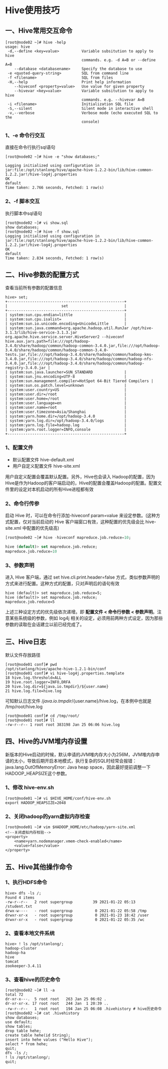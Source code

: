 # Hive使用技巧

## 一、Hive常用交互命令

```shell
[root@node02 ~]# hive -help
usage: hive
 -d,--define <key=value>          Variable subsitution to apply to hive
                                  commands. e.g. -d A=B or --define A=B
    --database <databasename>     Specify the database to use
 -e <quoted-query-string>         SQL from command line 
 -f <filename>                    SQL from files
 -H,--help                        Print help information
    --hiveconf <property=value>   Use value for given property
    --hivevar <key=value>         Variable subsitution to apply to hive
                                  commands. e.g. --hivevar A=B
 -i <filename>                    Initialization SQL file
 -S,--silent                      Silent mode in interactive shell
 -v,--verbose                     Verbose mode (echo executed SQL to the
                                  console)
```

### 1、-e 命令行交互

直接在命令行执行sql语句

```shell
[root@node02 ~]# hive -e "show databases;"

Logging initialized using configuration in jar:file:/opt/stanlong/hive/apache-hive-1.2.2-bin/lib/hive-common-1.2.2.jar!/hive-log4j.properties
OK
default
Time taken: 2.766 seconds, Fetched: 1 row(s)
```

### 2、-f 脚本交互

执行脚本中sql语句

```shell
[root@node02 ~]# vi show.sql
show databases;
[root@node02 ~]# hive -f show.sql
Logging initialized using configuration in jar:file:/opt/stanlong/hive/apache-hive-1.2.2-bin/lib/hive-common-1.2.2.jar!/hive-log4j.properties
OK
default
Time taken: 2.834 seconds, Fetched: 1 row(s)
```

## 二、Hive参数的配置方式

查看当前所有参数的配置信息

```mysql
hive> set;
+----------------------------------------------------+
|                        set                         |
+----------------------------------------------------+
| system:sun.cpu.endian=little                       |
| system:sun.cpu.isalist=                            |
| system:sun.io.unicode.encoding=UnicodeLittle       |
| system:sun.java.command=org.apache.hadoop.util.RunJar /opt/hive-3.1.3/lib/hive-service-3.1.3.jar org.apache.hive.service.server.HiveServer2 --hiveconf hive.aux.jars.path=file:///opt/hadoop-3.4.0/share/hadoop/common/hadoop-common-3.4.0.jar,file:///opt/hadoop-3.4.0/share/hadoop/common/hadoop-common-3.4.0-tests.jar,file:///opt/hadoop-3.4.0/share/hadoop/common/hadoop-kms-3.4.0.jar,file:///opt/hadoop-3.4.0/share/hadoop/common/hadoop-nfs-3.4.0.jar,file:///opt/hadoop-3.4.0/share/hadoop/common/hadoop-registry-3.4.0.jar |
| system:sun.java.launcher=SUN_STANDARD              |
| system:sun.jnu.encoding=UTF-8                      |
| system:sun.management.compiler=HotSpot 64-Bit Tiered Compilers |
| system:sun.os.patch.level=unknown                  |
| system:user.country=US                             |
| system:user.dir=/root                              |
| system:user.home=/root                             |
| system:user.language=en                            |
| system:user.name=root                              |
| system:user.timezone=Asia/Shanghai                 |
| system:yarn.home.dir=/opt/hadoop-3.4.0             |
| system:yarn.log.dir=/opt/hadoop-3.4.0/logs         |
| system:yarn.log.file=hadoop.log                    |
| system:yarn.root.logger=INFO,console               |
+----------------------------------------------------+
```

### 1、配置文件

- 默认配置文件 hive-default.xml 
- 用户自定义配置文件 hive-site.xml

用户自定义配置会覆盖默认配置。另外，Hive也会读入 Hadoop的配置，因为Hive是作为Hadoop的客户端启动的，Hive的配置会覆盖Hadoop的配置。配置文件里的设定对本机启动的所有Hive进程都有效

### 2、命令行传参

启动 Hive 时，可以在命令行添加-hiveconf param=value 来设定参数。(这种方式配置，仅对当前启动的 Hive 客户端窗口有效，这种配置的优先级会比 hive-site.xml 中配置的优先级高)

```sql
[root@node02 ~]# hive -hiveconf mapreduce.job.reduce=10;

hive (default)> set mapreduce.job.reduce;
mapreduce.job.reduce=10
```

### 3、参数声明

进入 Hive 客户端，通过 set hive.cli.print.header=false 方式，类似参数声明的方式来进行配置。这种方式的配置，只对声明后的语句有效

```shell
hive (default)> set mapreduce.job.reduce=5;
hive (default)> set mapreduce.job.reduce;
mapreduce.job.reduce=5
```

上述三种设定方式的优先级依次递增。即 **配置文件 < 命令行参数 < 参数声明**。注意某些系统级的参数，例如 log4j 相关的设定，必须用前两种方式设定，因为那些参数的读取在会话建立以前已经完成了。

## 三、Hive日志

默认文件存放路径

```shell
[root@node01 conf]# pwd
/opt/stanlong/hive/apache-hive-1.2.1-bin/conf
[root@node01 conf]# vi hive-log4j.properties.template 
18 hive.log.threshold=ALL
19 hive.root.logger=INFO,DRFA
20 hive.log.dir=${java.io.tmpdir}/${user.name}
21 hive.log.file=hive.log
```

可知默认日志文件 /${java.io.tmpdir}/${user.name}/hive.log，在本例中也就是 /tmp/root/hive.log

```shell
[root@node01 conf]# cd /tmp/root/
[root@node01 root]# ll
-rw-r--r-- 1 root root 383198 Jan 25 06:06 hive.log
```

## 四、Hive的JVM堆内存设置

新版本的Hive启动的时候，默认申请的JVM堆内存大小为256M，JVM堆内存申请的太小，导致后期开启本地模式，执行复杂的SQL时经常会报错：java.lang.OutOfMemoryError: Java heap space，因此最好提前调整一下HADOOP_HEAPSIZE这个参数。

### 1、修改 hive-env.sh

```shell
[root@node01 ~]# vi $HIVE_HOME/conf/hive-env.sh
export HADOOP_HEAPSIZE=2048 
```

### 2、关闭hadoop的yarn虚拟内存检查

```shell
[root@node01 ~]# vim $HADOOP_HOME/etc/hadoop/yarn-site.xml 
<!--关闭虚拟内存校验-->
<property>
	<name>yarn.nodemanager.vmem-check-enabled</name>
	<value>false</value>
</property>
```

## 五、Hive其他操作命令

### 1、执行HDFS命令

```shell
hive> dfs -ls /;
Found 4 items
-rw-r--r--   2 root supergroup         39 2021-01-22 05:13 /student.txt
drwx-w----   - root supergroup          0 2021-01-22 05:58 /tmp
drwxr-xr-x   - root supergroup          0 2021-01-23 18:42 /user
drwxr-xr-x   - root supergroup          0 2021-01-22 05:35 /wc
```

### 2、查看本地文件系统

```shell
hive> ! ls /opt/stanlong/;
hadoop-cluster
hadoop-ha
hive
tomcat
zookeeper-3.4.11
```

### 3、查看hive的历史命令

```shell
[root@node02 ~]# ll -a
total 72
dr-xr-x---.  5 root root   263 Jan 25 06:02 .
dr-xr-xr-x. 17 root root   244 Jan  1 20:39 ..
-rw-r--r--   1 root root   194 Jan 25 06:08 .hivehistory # hive历史命令
[root@node02 ~]# cat .hivehistory 
show databases;
use default;
show tables;
drop table hehe;
create table hehe(id String);
insert into hehe values ("Hello Hive");
select * from hehe;
quit;
dfs -ls /;
! ls /opt/stanlong/;
quit;
```




